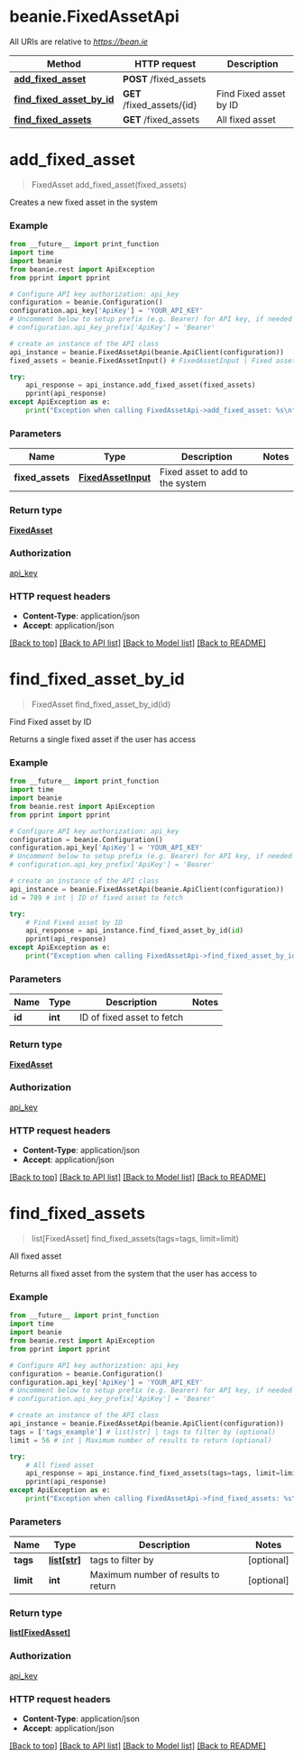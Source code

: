 # beanie.FixedAssetApi

All URIs are relative to *https://bean.ie*

Method | HTTP request | Description
------------- | ------------- | -------------
[**add_fixed_asset**](FixedAssetApi.md#add_fixed_asset) | **POST** /fixed_assets | 
[**find_fixed_asset_by_id**](FixedAssetApi.md#find_fixed_asset_by_id) | **GET** /fixed_assets/{id} | Find Fixed asset by ID
[**find_fixed_assets**](FixedAssetApi.md#find_fixed_assets) | **GET** /fixed_assets | All fixed asset


# **add_fixed_asset**
> FixedAsset add_fixed_asset(fixed_assets)



Creates a new fixed asset in the system

### Example
```python
from __future__ import print_function
import time
import beanie
from beanie.rest import ApiException
from pprint import pprint

# Configure API key authorization: api_key
configuration = beanie.Configuration()
configuration.api_key['ApiKey'] = 'YOUR_API_KEY'
# Uncomment below to setup prefix (e.g. Bearer) for API key, if needed
# configuration.api_key_prefix['ApiKey'] = 'Bearer'

# create an instance of the API class
api_instance = beanie.FixedAssetApi(beanie.ApiClient(configuration))
fixed_assets = beanie.FixedAssetInput() # FixedAssetInput | Fixed asset to add to the system

try:
    api_response = api_instance.add_fixed_asset(fixed_assets)
    pprint(api_response)
except ApiException as e:
    print("Exception when calling FixedAssetApi->add_fixed_asset: %s\n" % e)
```

### Parameters

Name | Type | Description  | Notes
------------- | ------------- | ------------- | -------------
 **fixed_assets** | [**FixedAssetInput**](FixedAssetInput.md)| Fixed asset to add to the system | 

### Return type

[**FixedAsset**](FixedAsset.md)

### Authorization

[api_key](../README.md#api_key)

### HTTP request headers

 - **Content-Type**: application/json
 - **Accept**: application/json

[[Back to top]](#) [[Back to API list]](../README.md#documentation-for-api-endpoints) [[Back to Model list]](../README.md#documentation-for-models) [[Back to README]](../README.md)

# **find_fixed_asset_by_id**
> FixedAsset find_fixed_asset_by_id(id)

Find Fixed asset by ID

Returns a single fixed asset if the user has access

### Example
```python
from __future__ import print_function
import time
import beanie
from beanie.rest import ApiException
from pprint import pprint

# Configure API key authorization: api_key
configuration = beanie.Configuration()
configuration.api_key['ApiKey'] = 'YOUR_API_KEY'
# Uncomment below to setup prefix (e.g. Bearer) for API key, if needed
# configuration.api_key_prefix['ApiKey'] = 'Bearer'

# create an instance of the API class
api_instance = beanie.FixedAssetApi(beanie.ApiClient(configuration))
id = 789 # int | ID of fixed asset to fetch

try:
    # Find Fixed asset by ID
    api_response = api_instance.find_fixed_asset_by_id(id)
    pprint(api_response)
except ApiException as e:
    print("Exception when calling FixedAssetApi->find_fixed_asset_by_id: %s\n" % e)
```

### Parameters

Name | Type | Description  | Notes
------------- | ------------- | ------------- | -------------
 **id** | **int**| ID of fixed asset to fetch | 

### Return type

[**FixedAsset**](FixedAsset.md)

### Authorization

[api_key](../README.md#api_key)

### HTTP request headers

 - **Content-Type**: application/json
 - **Accept**: application/json

[[Back to top]](#) [[Back to API list]](../README.md#documentation-for-api-endpoints) [[Back to Model list]](../README.md#documentation-for-models) [[Back to README]](../README.md)

# **find_fixed_assets**
> list[FixedAsset] find_fixed_assets(tags=tags, limit=limit)

All fixed asset

Returns all fixed asset from the system that the user has access to

### Example
```python
from __future__ import print_function
import time
import beanie
from beanie.rest import ApiException
from pprint import pprint

# Configure API key authorization: api_key
configuration = beanie.Configuration()
configuration.api_key['ApiKey'] = 'YOUR_API_KEY'
# Uncomment below to setup prefix (e.g. Bearer) for API key, if needed
# configuration.api_key_prefix['ApiKey'] = 'Bearer'

# create an instance of the API class
api_instance = beanie.FixedAssetApi(beanie.ApiClient(configuration))
tags = ['tags_example'] # list[str] | tags to filter by (optional)
limit = 56 # int | Maximum number of results to return (optional)

try:
    # All fixed asset
    api_response = api_instance.find_fixed_assets(tags=tags, limit=limit)
    pprint(api_response)
except ApiException as e:
    print("Exception when calling FixedAssetApi->find_fixed_assets: %s\n" % e)
```

### Parameters

Name | Type | Description  | Notes
------------- | ------------- | ------------- | -------------
 **tags** | [**list[str]**](str.md)| tags to filter by | [optional] 
 **limit** | **int**| Maximum number of results to return | [optional] 

### Return type

[**list[FixedAsset]**](FixedAsset.md)

### Authorization

[api_key](../README.md#api_key)

### HTTP request headers

 - **Content-Type**: application/json
 - **Accept**: application/json

[[Back to top]](#) [[Back to API list]](../README.md#documentation-for-api-endpoints) [[Back to Model list]](../README.md#documentation-for-models) [[Back to README]](../README.md)

